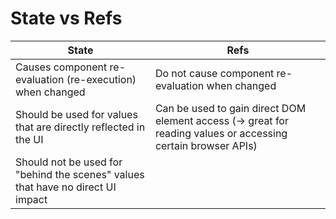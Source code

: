 # State vs Refs

| State                                                                           | Refs                                                                                                          |
| ------------------------------------------------------------------------------- | ------------------------------------------------------------------------------------------------------------- |
| Causes component re-evaluation (re-execution) when changed                      | Do not cause component re-evaluation when changed                                                             |
| Should be used for values that are directly reflected in the UI                 | Can be used to gain direct DOM element access (-> great for reading values or accessing certain browser APIs) |
| Should not be used for "behind the scenes" values that have no direct UI impact |
